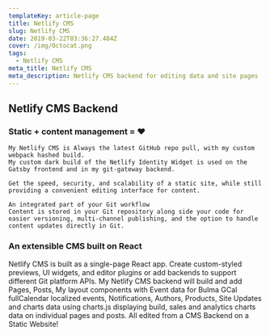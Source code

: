 ```yaml
---
templateKey: article-page
title: Netlify CMS
slug: Netlify CMS
date: 2019-03-22T03:36:27.484Z
cover: /img/Octocat.png
tags:
  - Netlify CMS
meta_title: Netlify CMS
meta_description: Netlify CMS backend for editing data and site pages
---
```


## Netlify CMS Backend

### Static + content management = ♥

    My Netlify CMS is Always the latest GitHub repo pull, with my custom webpack hashed build.
    My custom dark build of the Netlify Identity Widget is used on the Gatsby frontend and in my git-gateway backend.

    Get the speed, security, and scalability of a static site, while still providing a convenient editing interface for content.

    An integrated part of your Git workflow
    Content is stored in your Git repository along side your code for easier versioning, multi-channel publishing, and the option to handle content updates directly in Git.

### An extensible CMS built on React

Netlify CMS is built as a single-page React app. Create custom-styled previews, UI widgets, and editor plugins or add backends to support different Git platform APIs.
My Netlify CMS backend will build and add Pages, Posts, My layout components with Event data for Bulma GCal fullCalendar localized events, Notifications, Authors, Products, Site Updates and charts data using charts.js displaying build, sales and analytics charts data on individual pages and posts. All edited from a CMS Backend on a Static Website!
